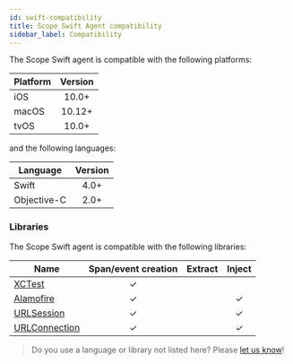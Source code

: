 ```yaml
---
id: swift-compatibility
title: Scope Swift Agent compatibility
sidebar_label: Compatibility
---
```


The Scope Swift agent is compatible with the following platforms:

| Platform    | Version |
| ----------- | :-----: |
| iOS         |  10.0+  |
| macOS       |  10.12+ |
| tvOS        |  10.0+  |

and the following languages:

| Language    | Version |
| ----------- | :-----: |
| Swift       |  4.0+   |
| Objective-C |  2.0+   |


### Libraries

The Scope Swift agent is compatible with the following libraries:

| Name                                                                      | Span/event creation | Extract | Inject |
|---------------------------------------------------------------------------|:-------------------:|:-------:|:------:|
| [XCTest](https://developer.apple.com/documentation/xctest)                |          ✓          |         |        |
| [Alamofire](https://github.com/Alamofire/Alamofire)                       |          ✓          |         |    ✓   |
| [URLSession](https://developer.apple.com/documentation/foundation/nsurlsession)                       |          ✓          |         |    ✓   |
| [URLConnection](https://developer.apple.com/documentation/foundation/nsurlconnection)                       |          ✓          |         |    ✓   |


> Do you use a language or library not listed here? Please [let us know](https://home.undefinedlabs.com/goto/support)!
